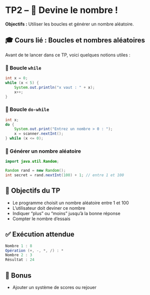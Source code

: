 # TP2 – 🎲 Devine le nombre !
**Objectifs :** Utiliser les boucles et générer un nombre aléatoire.

## 🎓 Cours lié : Boucles et nombres aléatoires
Avant de te lancer dans ce TP, voici quelques notions utiles :

### 🔁 Boucle `while`
```java
int x = 0;
while (x < 5) {
    System.out.println("x vaut : " + x);
    x++;
}
```

### 🔁 Boucle `do-while`
```java
int x;
do {
    System.out.print("Entrez un nombre > 0 : ");
    x = scanner.nextInt();
} while (x <= 0);
```

### 🎲 Générer un nombre aléatoire
```java
import java.util.Random;

Random rand = new Random();
int secret = rand.nextInt(100) + 1; // entre 1 et 100
```

## 🎯 Objectifs du TP
- Le programme choisit un nombre aléatoire entre 1 et 100
- L’utilisateur doit deviner ce nombre
- Indiquer “plus” ou “moins” jusqu’à la bonne réponse
- Compter le nombre d’essais

## ✅ Exécution attendue
```java
Nombre 1 : 8
Opération (+, -, *, /) : *
Nombre 2 : 3
Résultat : 24
```

## 🧠 Bonus
- Ajouter un système de scores ou rejouer

